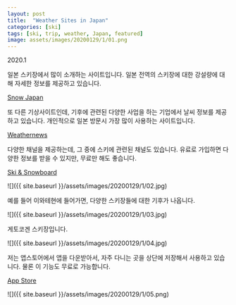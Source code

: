 ```yaml
---
layout: post
title:  "Weather Sites in Japan"
categories: [ski]
tags: [ski, trip, weather, Japan, featured]
image: assets/images/20200129/1/01.png
---
```


2020.1

일본 스키장에서 많이 소개하는 사이트입니다.
일본 전역의 스키장에 대한 강설량에 대해 자세한 정보를 제공하고 있습니다.

[Snow Japan][weather1]


또 다른 기상사이트인데, 기후에 관련된 다양한 사업을 하는 기업에서 날씨 정보를 제공하고 있습니다.
개인적으로 일본 방문시 가장 많이 사용하는 사이트입니다.
 
[Weathernews][weather2]

다양한 채널을 제공하는데, 그 중에 스키에 관련된 채널도 있습니다.
유료로 가입하면 다양한 정보를 받을 수 있지만, 무료만 해도 좋습니다.

[Ski & Snowboard][weather3]

![]({{ site.baseurl }}/assets/images/20200129/1/02.jpg)

예를 들어 이와테현에 들어가면, 다양한 스키장들에 대한 기후가 나옵니다.

![]({{ site.baseurl }}/assets/images/20200129/1/03.jpg)

게토코겐 스키장입니다.

![]({{ site.baseurl }}/assets/images/20200129/1/04.jpg)

저는 앱스토어에서 앱을 다운받아서, 자주 다니는 곳을 상단에 저장해서 사용하고 있습니다.
물론 이 기능도 무료로 가능합니다.

[App Store][weather4]

![]({{ site.baseurl }}/assets/images/20200129/1/05.png)

[weather1]: https://www.snowjapan.com
[weather2]: https://global.weathernews.com
[weather3]: https://weathernews.jp/s/ski/?fm=sw
[weather4]: https://apple.co/2uDKliU